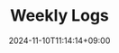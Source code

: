---
title: "Weekly Logs"
date: 2024-11-10T11:14:14+09:00
publishDate:
tags:
-
series:
-
categories:
-
titleWrap: wrap # wrap, noWrap
---
